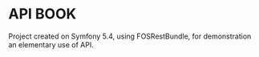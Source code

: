 # API BOOK

Project created on Symfony 5.4, using FOSRestBundle, for demonstration an elementary use of API.

